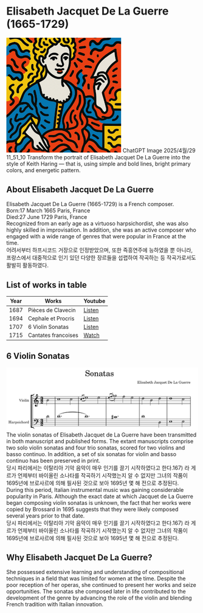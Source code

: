 # Elisabeth Jacquet De La Guerre (1665-1729)

<img src="./delaguerre_portrait2.png" alt="portrait" style="width:60%;" />
ChatGPT Image 2025/4월/29  11_51_10
Transform the portrait of Elisabeth Jacquet De La Guerre into the style of Keith Haring — that is, using simple and bold lines, bright primary colors, and energetic pattern.       

  
## About Elisabeth Jacquet De La Guerre
Elisabeth Jacquet De La Guerre (1665-1729) is a French composer.  
Born:17 March 1665 Paris, France   
Died:27 June 1729 Paris, France  
Recognized from an early age as a virtuoso harpsichordist, she was also highly skilled in improvisation. In addition, she was an active composer who engaged with a wide range of genres that were popular in France at the time.  
어려서부터 하프시코드 거장으로 인정받았으며, 또한 즉흥연주에 능하였을 뿐 아니라, 프랑스에서 대중적으로 인기 있던 다양한 장르들을 섭렵하여 작곡하는 등 작곡가로서도 활발히 활동하였다.  
  
## List of works in table

| Year | Works | Youtube |
| ---- | ------------------ | ------------------------------------------------ |
| 1687 | Pièces de Clavecin | [Listen](https://youtu.be/c9kJj0DnEGw?si=wRQ_OoFlZZJE8mPZ) |
| 1694 | Cephale et Procris | [Listen](https://youtu.be/HZDqqI0_dxo?si=aQve0TJq-Jo1iwM6) |
| 1707 | 6 Violin Sonatas | [Listen](https://youtu.be/IUlW1Uj7G5E?si=AkYUVasKfqH5uP0S) |
| 1715 | Cantates francoises | [Watch](https://youtu.be/A1-RhwSfcwc?si=VY9NMAcB9mn_bnIK) |

  
## 6 Violin Sonatas
![score](./delaguerre_악보최종.png)
The violin sonatas of Elisabeth Jacquet de La Guerre have been transmitted in both manuscript and published forms. The extant manuscripts comprise two solo violin sonatas and four trio sonatas, scored for two violins and basso continuo. In addition, a set of six sonatas for violin and basso continuo has been preserved in print.  
당시 파리에서는 이탈리아 기악 음악이 매우 인기를 끌기 시작하였다고 한다.167) 라 게르가 언제부터 바이올린 소나타를 작곡하기 시작했는지 알 수 없지만 그녀의 작품이 1695년에 브로사르에 의해 필사된 것으로 보아 1695년 몇 해 전으로 추정된다.  
During this period, Italian instrumental music was gaining considerable popularity in Paris. Although the exact date at which Jacquet de La Guerre began composing violin sonatas is unknown, the fact that her works were copied by Brossard in 1695 suggests that they were likely composed several years prior to that date.  
당시 파리에서는 이탈리아 기악 음악이 매우 인기를 끌기 시작하였다고 한다.167) 라 게르가 언제부터 바이올린 소나타를 작곡하기 시작했는지 알 수 없지만 그녀의 작품이 1695년에 브로사르에 의해 필사된 것으로 보아 1695년 몇 해 전으로 추정된다.  


  
## Why Elisabeth Jacquet De La Guerre?
She possessed extensive learning and understanding of compositional techniques in a field that was limited for women at the time. Despite the poor reception of her operas, she continued to present her works and seize opportunities. The sonatas she composed later in life contributed to the development of the genre by advancing the role of the violin and blending French tradition with Italian innovation.

